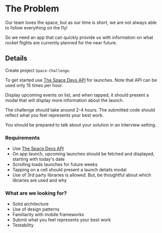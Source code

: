 # The Problem

Our team loves the space, but as our time is short, we are not always able to follow everything on the fly!

So we need an app that can quickly provide us with information on what rocket flights are currently planned for the near future.

## Details
Create project `Space-Challenge`.

To get started use [The Space Devs API](https://thespacedevs.com/llapi) for launches. Note that API can be used only 15 times per hour.

Display upcoming events on list, and when tapped, it should present a modal that will display more information about the launch.

The challenge should take around 2-4 hours. The submitted code should reflect what you feel represents your best work.

You should be prepared to talk about your solution in an interview setting.

### Requirements ###

* Use [The Space Devs API](https://thespacedevs.com/llapi)
* On app launch, upcoming launches should be fetched and displayed, starting with today's date
* Scrolling loads launches for future weeks
* Tapping on a cell should present a launch details modal
* Use of 3rd party libraries is allowed. But, be thoughtful about which libraries are used and why

### What are we looking for? ###

* Solid architecture
* Use of design patterns
* Familiarity with mobile frameworks
* Submit what you feel represents your best work
* Testability
